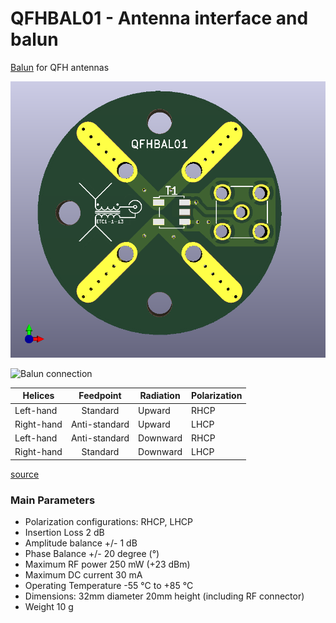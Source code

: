 # QFHBAL01 - Antenna interface and balun

[Balun](https://en.wikipedia.org/wiki/Balun) for QFH antennas

![QFH antenna balun](/doc/src/img/QFHBAL01.png)


![Balun connection](https://uuki.kapsi.fi/pix/qha/qha-diagram_medium.png)

| Helices | Feedpoint | Radiation | 	Polarization |
| ------------- |:-------------:| ----- | ----- |
| Left-hand |	Standard |	Upward |	RHCP
| Right-hand |	Anti-standard |	Upward |	LHCP
| Left-hand |	Anti-standard |	Downward |	RHCP
| Right-hand |	Standard |	Downward |	LHCP

[source](https://uuki.kapsi.fi/qha_simul.html)


### Main Parameters

  * Polarization configurations:  RHCP, LHCP
  * Insertion Loss 2 dB
  * Amplitude balance +/- 1 dB
  * Phase Balance +/- 20 degree (°)
  * Maximum RF power 250 mW (+23 dBm)
  * Maximum DC current 30 mA
  * Operating Temperature -55 °C to +85 °C
  * Dimensions: 32mm diameter 20mm height (including RF connector)
  * Weight 10 g 
  
